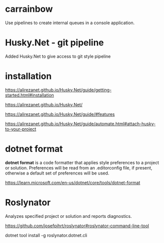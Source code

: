 # carrainbow

Use pipelines to create internal queues in a console application.

# Husky.Net - git pipeline

Added Husky.Net to give access to git style pipeline

# installation
https://alirezanet.github.io/Husky.Net/guide/getting-started.html#installation

https://alirezanet.github.io/Husky.Net/

https://alirezanet.github.io/Husky.Net/guide/#features 

https://alirezanet.github.io/Husky.Net/guide/automate.html#attach-husky-to-your-project

# dotnet format
**dotnet format** is a code formatter that applies style preferences to a project or solution. Preferences will be read from an .editorconfig file, if present, otherwise a default set of preferences will be used.

https://learn.microsoft.com/en-us/dotnet/core/tools/dotnet-format

# Roslynator

Analyzes specified project or solution and reports diagnostics.

https://github.com/josefpihrt/roslynator#roslynator-command-line-tool

dotnet tool install -g roslynator.dotnet.cli
